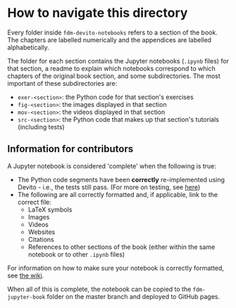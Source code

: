 # How to navigate this directory

Every folder inside `fdm-devito-notebooks` refers to a section of the book. The chapters are labelled numerically and the appendices are labelled alphabetically.

The folder for each section contains the Jupyter notebooks (`.ipynb` files) for that section, a readme to explain which notebooks correspond to which chapters of the original book section, and some subdirectories. The most important of these subdirectories are:

* `exer-<section>`: the Python code for that section's exercises
* `fig-<section>`: the images displayed in that section
* `mov-<section>`: the videos displayed in that section
* `src-<section>`: the Python code that makes up that section's tutorials (including tests)

## Information for contributors

A Jupyter notebook is considered 'complete' when the following is true:

* The Python code segments have been **correctly** re-implemented using Devito - i.e., the tests still pass. (For more on testing, see [here](https://github.com/devitocodes/devito_book/wiki/How-do-I-test-a-notebook-or-set-of-notebooks-with-Devito-implementations%3F))
* The following are all correctly formatted and, if applicable, link to the correct file:
  * LaTeX symbols
  * Images
  * Videos
  * Websites
  * Citations
  * References to other sections of the book (either within the same notebook or to other `.ipynb` files)

For information on how to make sure your notebook is correctly formatted, see [the wiki](https://github.com/devitocodes/devito_book/wiki).
  
When all of this is complete, the notebook can be copied to the `fdm-jupyter-book` folder on the master branch and deployed to GitHub pages.
